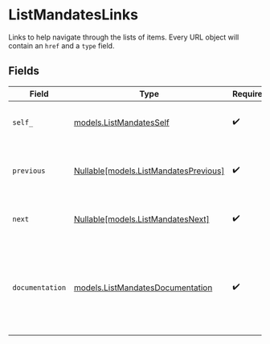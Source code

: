 # ListMandatesLinks

Links to help navigate through the lists of items. Every URL object will contain an `href` and a `type` field.


## Fields

| Field                                                                                      | Type                                                                                       | Required                                                                                   | Description                                                                                |
| ------------------------------------------------------------------------------------------ | ------------------------------------------------------------------------------------------ | ------------------------------------------------------------------------------------------ | ------------------------------------------------------------------------------------------ |
| `self_`                                                                                    | [models.ListMandatesSelf](../models/listmandatesself.md)                                   | :heavy_check_mark:                                                                         | The URL to the current set of items.                                                       |
| `previous`                                                                                 | [Nullable[models.ListMandatesPrevious]](../models/listmandatesprevious.md)                 | :heavy_check_mark:                                                                         | The previous set of items, if available.                                                   |
| `next`                                                                                     | [Nullable[models.ListMandatesNext]](../models/listmandatesnext.md)                         | :heavy_check_mark:                                                                         | The next set of items, if available.                                                       |
| `documentation`                                                                            | [models.ListMandatesDocumentation](../models/listmandatesdocumentation.md)                 | :heavy_check_mark:                                                                         | In v2 endpoints, URLs are commonly represented as objects with an `href` and `type` field. |